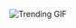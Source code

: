 ![Trending GIF](https://media1.giphy.com/media/v1.Y2lkPThiYjIxNzcyajAzdGR5aWU0a2cycTN2MWhudnhzdDk5NmtqamFmZDUzOGhqdXBjcSZlcD12MV9naWZzX3NlYXJjaCZjdD1n/2jMtpIi8mhE8ctiMtK/giphy.gif)
